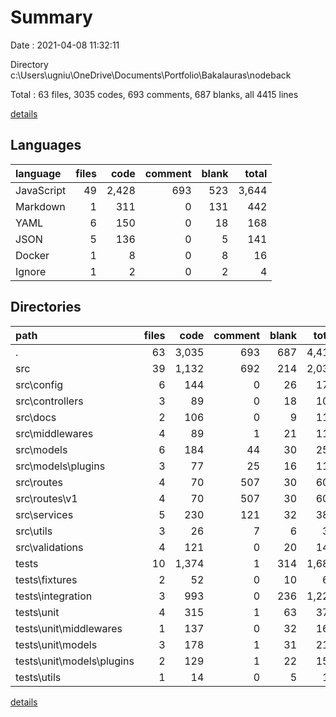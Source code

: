 # Summary

Date : 2021-04-08 11:32:11

Directory c:\Users\ugniu\OneDrive\Documents\Portfolio\Bakalauras\nodeback

Total : 63 files,  3035 codes, 693 comments, 687 blanks, all 4415 lines

[details](details.md)

## Languages
| language | files | code | comment | blank | total |
| :--- | ---: | ---: | ---: | ---: | ---: |
| JavaScript | 49 | 2,428 | 693 | 523 | 3,644 |
| Markdown | 1 | 311 | 0 | 131 | 442 |
| YAML | 6 | 150 | 0 | 18 | 168 |
| JSON | 5 | 136 | 0 | 5 | 141 |
| Docker | 1 | 8 | 0 | 8 | 16 |
| Ignore | 1 | 2 | 0 | 2 | 4 |

## Directories
| path | files | code | comment | blank | total |
| :--- | ---: | ---: | ---: | ---: | ---: |
| . | 63 | 3,035 | 693 | 687 | 4,415 |
| src | 39 | 1,132 | 692 | 214 | 2,038 |
| src\config | 6 | 144 | 0 | 26 | 170 |
| src\controllers | 3 | 89 | 0 | 18 | 107 |
| src\docs | 2 | 106 | 0 | 9 | 115 |
| src\middlewares | 4 | 89 | 1 | 21 | 111 |
| src\models | 6 | 184 | 44 | 30 | 258 |
| src\models\plugins | 3 | 77 | 25 | 16 | 118 |
| src\routes | 4 | 70 | 507 | 30 | 607 |
| src\routes\v1 | 4 | 70 | 507 | 30 | 607 |
| src\services | 5 | 230 | 121 | 32 | 383 |
| src\utils | 3 | 26 | 7 | 6 | 39 |
| src\validations | 4 | 121 | 0 | 20 | 141 |
| tests | 10 | 1,374 | 1 | 314 | 1,689 |
| tests\fixtures | 2 | 52 | 0 | 10 | 62 |
| tests\integration | 3 | 993 | 0 | 236 | 1,229 |
| tests\unit | 4 | 315 | 1 | 63 | 379 |
| tests\unit\middlewares | 1 | 137 | 0 | 32 | 169 |
| tests\unit\models | 3 | 178 | 1 | 31 | 210 |
| tests\unit\models\plugins | 2 | 129 | 1 | 22 | 152 |
| tests\utils | 1 | 14 | 0 | 5 | 19 |

[details](details.md)